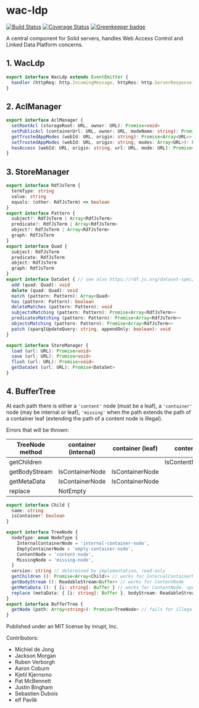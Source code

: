# wac-ldp

[![Build Status](https://travis-ci.org/inrupt/wac-ldp.svg?branch=master)](https://travis-ci.org/inrupt/wac-ldp) [![Coverage Status](https://coveralls.io/repos/github/inrupt/wac-ldp/badge.svg?branch=master)](https://coveralls.io/github/inrupt/wac-ldp?branch=master) [![Greenkeeper badge](https://badges.greenkeeper.io/inrupt/wac-ldp.svg)](https://greenkeeper.io/)

A central component for Solid servers, handles Web Access Control and Linked Data Platform concerns.

## 1. WacLdp
```ts
export interface WacLdp extends EventEmitter {
  handler (httpReq: http.IncomingMessage, httpRes: http.ServerResponse): Promise<void>
}
```
## 2. AclManager
```ts
export interface AclManager {
  setRootAcl (storageRoot: URL, owner: URL): Promise<void>
  setPublicAcl (containerUrl: URL, owner: URL, modeName: string): Promise<void>
  getTrustedAppModes (webId: URL, origin: string): Promise<Array<URL>>
  setTrustedAppModes (webId: URL, origin: string, modes: Array<URL>): Promise<void>
  hasAccess (webId: URL, origin: string, url: URL, mode: URL): Promise<boolean>
}
```
## 3. StoreManager
```ts
export interface RdfJsTerm {
  termType: string
  value: string
  equals: (other: RdfJsTerm) => boolean
}
export interface Pattern {
  subject?: RdfJsTerm | Array<RdfJsTerm>
  predicate?: RdfJsTerm | Array<RdfJsTerm>
  object?: RdfJsTerm | Array<RdfJsTerm>
  graph: RdfJsTerm
}
export interface Quad {
  subject: RdfJsTerm
  predicate: RdfJsTerm
  object: RdfJsTerm
  graph: RdfJsTerm
}
export interface DataSet { // see also https://rdf.js.org/dataset-spec/
  add (quad: Quad): void
  delete (quad: Quad): void
  match (pattern: Pattern): Array<Quad>
  has (pattern: Pattern): boolean
  deleteMatches (pattern: Pattern): void
  subjectsMatching (pattern: Pattern): Promise<Array<RdfJsTerm>>
  predicatesMatching (pattern: Pattern): Promise<Array<RdfJsTerm>>
  objectsMatching (pattern: Pattern): Promise<Array<RdfJsTerm>>
  patch (sparqlUpdateQuery: string, appendOnly: boolean): void
}

export interface StoreManager {
  load (url: URL): Promise<void>
  save (url: URL): Promise<void>
  flush (url: URL): Promise<void>
  getDataSet (url: URL): Promise<DataSet>
}
```
## 4. BufferTree
At each path there is either a `'content'` node (must be a leaf), a `'container'` node (may be internal or leaf), `'missing'` when the path extends the path of a container leaf (extending the path of a content node is illegal).

Errors that will be thrown:

| TreeNode method | container (internal) | container (leaf) | content | missing | illegal |
|-----------------|----------------------|------------------|---------|--------|----------|
| getChildren     |                      |                  | IsContentNode | IsMissingNode |
| getBodyStream   | IsContainerNode      | IsContainerNode  |         | IsMissingNode |
| getMetaData     | IsContainerNode      | IsContainerNode  |         | IsMissingNode |
| replace         | NotEmpty             |                  |         |               |

```ts
export interface Child {
  name: string
  isContainer: boolean
}

export interface TreeNode {
  nodeType: enum NodeType {
    InternalContainerNode = 'internal-container-node',
    EmptyContainerNode = 'empty-container-node',
    ContentNode = 'content-node',
    MissingNode = 'missing-node',
  }
  version: string // determined by implementation, read-only
  getChildren (): Promise<Array<Child>> // works for InternalContainerNode and EmptyContainerNode
  getBodyStream (): ReadableStream<Buffer> // works for ContentNode
  getMetaData (): { [i: string]: Buffer } // works for ContentNode. special entry is 'contentType'
  replace (metaData: { [i: string]: Buffer }, bodyStream: ReadableStream<Buffer>): Promise<void> // fails for InternalContainerNode and if the node already changed or became illegal
}
export interface BufferTree {
  getNode (path: Array<string>): Promise<TreeNode> // fails for illegal nodes. Sets a watch on the path to track if it changes
}
```

Published under an MIT license by inrupt, Inc.

Contributors:
* Michiel de Jong
* Jackson Morgan
* Ruben Verborgh
* Aaron Coburn
* Kjetil Kjernsmo
* Pat McBennett
* Justin Bingham
* Sebastien Dubois
* elf Pavlik
